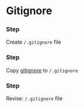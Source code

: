 # Gitignore

[1]: gitignore

### Step

Create `/.gitignore` file

### Step

Copy [gitignore][1] to `/.gitignore`

### Step

Revise: `/.gitignore` file
